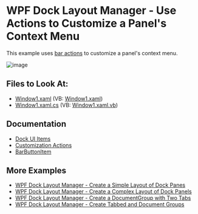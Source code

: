 
# WPF Dock Layout Manager - Use Actions to Customize a Panel's Context Menu


This example uses [bar actions](https://docs.devexpress.com/WPF/7045/controls-and-libraries/ribbon-bars-and-menu/bars/bar-actions) to customize a panel's context menu.

![image](https://user-images.githubusercontent.com/12169834/173892687-449aa6c2-49a3-41e0-9d76-3f17b515792b.png)

<!-- default file list -->
## Files to Look At:

* [Window1.xaml](./CS/ContextMenuCustomizations_Ex/Window1.xaml) (VB: [Window1.xaml](./VB/ContextMenuCustomizations_Ex/Window1.xaml))
* [Window1.xaml.cs](./CS/ContextMenuCustomizations_Ex/Window1.xaml.cs) (VB: [Window1.xaml.vb](./VB/ContextMenuCustomizations_Ex/Window1.xaml.vb))
<!-- default file list end -->

## Documentation

- [Dock UI Items](https://docs.devexpress.com/WPF/7209/controls-and-libraries/layout-management/dock-windows/dock-items)
- [Customization Actions](https://docs.devexpress.com/WPF/7045/controls-and-libraries/ribbon-bars-and-menu/bars/bar-actions)
- [BarButtonItem](https://docs.devexpress.com/WPF/DevExpress.Xpf.Bars.BarButtonItem)

## More Examples

- [WPF Dock Layout Manager - Create a Simple Layout of Dock Panes](https://github.com/DevExpress-Examples/how-to-create-a-simple-layout-of-dock-panes-e1600)
- [WPF Dock Layout Manager - Create a Complex Layout of Dock Panels](https://github.com/DevExpress-Examples/how-to-create-a-complex-layout-of-dock-panels-e1663)
- [WPF Dock Layout Manager - Сreate a DocumentGroup with Two Tabs](https://github.com/DevExpress-Examples/how-to-create-a-documentgroup-with-two-tabs-e1670)
- [WPF Dock Layout Manager - Create Tabbed and Document Groups](https://github.com/DevExpress-Examples/how-to-create-a-tabbedgroup-and-documentgroup-groups-e1656)

